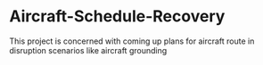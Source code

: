 # Aircraft-Schedule-Recovery
This project is concerned with coming up plans for aircraft route in disruption scenarios like aircraft grounding
